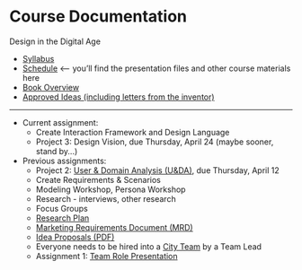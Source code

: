 # Course Documentation
Design in the Digital Age

- [Syllabus](syllabus.md)
- [Schedule](schedule.md) <-- you’ll find the presentation files and other course materials here
- [Book Overview](book-overview.md)
- [Approved Ideas (including letters from the inventor)](approved-ideas)

<hr>

- Current assignment:
  - Create Interaction Framework and Design Language
  - Project 3: Design Vision, due Thursday, April 24 (maybe sooner, stand by...)
- Previous assignments:
  - Project 2: [User & Domain Analysis (U&DA)](project02-u&da/instructions.md), due Thursday, April 12
  - Create Requirements & Scenarios
  - Modeling Workshop, Persona Workshop
  - Research - interviews, other research
  - Focus Groups
  - [Research Plan](checkpoint02-research-plan/instructions.md)
  - [Marketing Requirements Document (MRD)](project01-mrd/instructions.md)
  - [Idea Proposals (PDF)](lecture04-idea-generation/criteria-design-project-ideas.pdf) 
  - Everyone needs to be hired into a [City Team](https://goo.gl/41Pebw) by a Team Lead
  - Assignment 1: [Team Role Presentation](assignment01-team-role-presentation/instructions.md)


